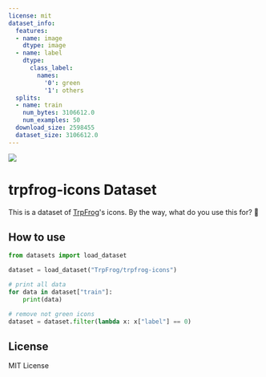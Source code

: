 ```yaml
---
license: mit
dataset_info:
  features:
  - name: image
    dtype: image
  - name: label
    dtype:
      class_label:
        names:
          '0': green
          '1': others
  splits:
  - name: train
    num_bytes: 3106612.0
    num_examples: 50
  download_size: 2598455
  dataset_size: 3106612.0
---
```


![](https://huggingface.co/datasets/TrpFrog/trpfrog-icons/resolve/main/logo.jpg)

# trpfrog-icons Dataset

This is a dataset of [TrpFrog](https://trpfrog.net)'s icons. By the way, what do you use this for? 🤔

## How to use

```py
from datasets import load_dataset

dataset = load_dataset("TrpFrog/trpfrog-icons")
```

```py
# print all data
for data in dataset["train"]:
    print(data)

# remove not green icons
dataset = dataset.filter(lambda x: x["label"] == 0)
```

## License

MIT License